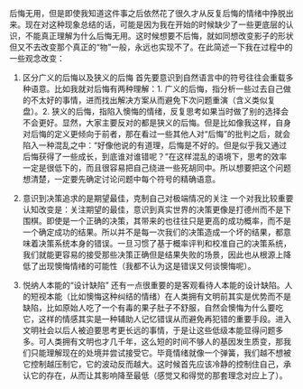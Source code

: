 后悔无用，但是即使我知道这件事之后依然花了很久才从反复后悔的情绪中挣脱出来。现在对这种现象总结的话，可能是因为我在开始的时候缺少了一些更底层的认识，不能真正理解为什么后悔无用。这时候想要不后悔，就如同想改变影子的形状但又不去改变那个真正的“物”一般，永远也实现不了。在此简述一下我在过程中的一些观念改变：

1. 区分广义的后悔以及狭义的后悔
首先要意识到自然语言中的符号往往会重载多种语意。比如我就对后悔有两种理解：1. 广义的后悔，指分析一些过去自己做的不太好的事情，进而找出解决方案从而避免下次问题重演（含义类似复盘）。2. 狭义的后悔，指陷入懊悔的情绪，反复思考如果当时做了别的选择会不会更好。显然，大家主要反对的都是狭义的后悔。但是比如像我这样，自身对后悔的定义更倾向于前者，那在看过一些其他人对“后悔”的批判之后，就会陷入一种混乱之中：“好像他说的有道理，后悔是不好的。但是似乎我又通过后悔获得了一些成长，到底谁对谁错呢？”在这样混乱的语境下，思考的效率一定是很低下的，而且很容易把自己绕进一些死胡同中。所以想要把这个问题想清楚，一定要先确定讨论问题中每个符号的精确语意。

2. 意识到决策追求的是期望最佳，克制自己对极端情况的关注
一个对我比较重要认知改变是：关注期望的最佳，意识到真实世界的决策更像是打德州而不是下围棋。即使是一个正确的决策，其带来的也往往只是更高的成功概率，而不是一个确定成功的结果。所以并不是每一次我们的决策造成一个坏的结果，都意味着决策系统本身的错误。一旦习惯了基于概率评判和校准自己的决策系统，我们就能更容易的接受那些决策正确但是结果失败的场景，因此也从根源上降低了出现懊悔情绪的可能性（我都不认为这是错误又何谈懊悔呢）。

3. 悦纳人本能的“设计缺陷”
还有一点很重要的是客观看待人本能的设计缺陷。人的短视本能（比如懊悔这种纠结的情绪）在人类拥有文明前其实是优势而不是缺陷，比如原始人吃了一个有毒的果子肚子不舒服，自然会懊悔为什么要吃它，这样的情感其实是一种辅助人记忆错误从而避免再犯错的重要手段。进入文明社会以后人被迫要思考更长远的事情，于是让这些低级本能显得问题多多。可人类拥有文明也才几千年，这么短的时间不够人的基因发生质变，那我们只能理解现在的处境并尝试接受它。毕竟情绪就像一个弹簧，我们越不想被它控制越压制它，它的波动反而越大。这时候首先应该冷静的控制住自己，承认它的存在，从而让其影响降至最低（感觉又和得觉的那套理念对应上了）。
